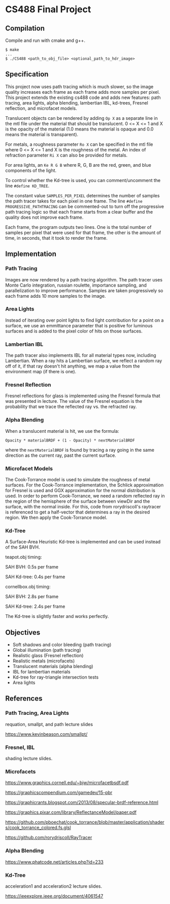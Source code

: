 # CS488 Final Project

## Compilation

Compile and run with cmake and g++.

```
$ make
...
$ ./CS488 <path_to_obj_file> <optional_path_to_hdr_image>
```

## Specification

This project now uses path tracing which is much slower, so the image quality increases each frame as each frame adds more samples per pixel. This project extends the existing cs488 code and adds new features: path tracing, area lights, alpha blending, lambertian IBL, kd-trees, Fresnel reflection, and microfacet models.

Translucent objects can be rendered by adding `Op X` as a separate line in the mtl file under the material that should be translucent. 0 <= X <= 1 and X is the opacity of the material (1.0 means the material is opaque and 0.0 means the material is transparent).

For metals, a roughness parameter `Ro X` can be specified in the mtl file where 0 <= X <= 1 and X is the roughness of the metal. An index of refraction parameter `Ri X` can also be provided for metals.

For area lights, an `Ke R G B` where R, G, B are the red, green, and blue components of the light.

To control whether the Kd-tree is used, you can comment/uncomment the line `#define KD_TREE`.

The constant value `SAMPLES_PER_PIXEL` determines the number of samples the path tracer takes for each pixel in one frame. The line `#define PROGRESSIVE_PATHTRACING` can be commented-out to turn off the progressive path tracing logic so that each frame starts from a clear buffer and the quality does not improve each frame.

Each frame, the program outputs two lines. One is the total number of samples per pixel that were used for that frame, the other is the amount of time, in seconds, that it took to render the frame.

## Implementation

### Path Tracing

Images are now rendered by a path tracing algorithm. The path tracer uses Monte Carlo integration, russian roulette, importance sampling, and parallelization to improve performance. Samples are taken progressively so each frame adds 10 more samples to the image.

### Area Lights

Instead of iterating over point lights to find light contribution for a point on a surface, we use an emmittance parameter that is positive for luminous surfaces and is added to the pixel color of hits on those surfaces.

### Lambertian IBL

The path tracer also implements IBL for all material types now, including Lambertian. When a ray hits a Lambertian surface, we reflect a random ray off of it, if that ray doesn't hit anything, we map a value from the environment map (if there is one).

### Fresnel Reflection

Fresnel reflections for glass is implemented using the Fresnel formula that was presented in lecture. The value of the Fresnel equation is the probability that we trace the reflected ray vs. the refracted ray.

### Alpha Blending

When a translucent material is hit, we use the formula:
```
Opacity * materialBRDF + (1 - Opacity) * nextMaterialBRDF
```
where the `nextMaterialBRDF` is found by tracing a ray going in the same direction as the current ray, past the current surface.

### Microfacet Models

The Cook-Torrance model is used to simulate the roughness of metal surfaces. For the Cook-Torrance implementation, the Schlick approximation for Fresnel is used and GGX approximation for the normal distribution is used. In order to perform Cook-Torrance, we need a random reflected ray in the region of the hemisphere of the surface between viewDir and the surface, with the normal inside. For this, code from rorydriscoll's raytracer is referenced to get a half-vector that determines a ray in the desired region. We then apply the Cook-Torrance model.

### Kd-Tree

A Surface-Area Heuristic Kd-tree is implemented and can be used instead of the SAH BVH.

teapot.obj timing:

SAH BVH: 0.5s per frame

SAH Kd-tree: 0.4s per frame

cornellbox.obj timing:

SAH BVH: 2.8s per frame

SAH Kd-tree: 2.4s per frame

The Kd-tree is slightly faster and works perfectly.

## Objectives

- Soft shadows and color bleeding (path tracing)
- Global illumination (path tracing)
- Realistic glass (Fresnel reflection)
- Realistic metals (microfacets)
- Translucent materials (alpha blending)
- IBL for lambertian materials
- Kd-tree for ray-triangle intersection tests
- Area lights

## References

### Path Tracing, Area Lights

requation, smallpt, and path lecture slides

https://www.kevinbeason.com/smallpt/

### Fresnel, IBL

shading lecture slides.

### Microfacets

https://www.graphics.cornell.edu/~bjw/microfacetbsdf.pdf

https://graphicscompendium.com/gamedev/15-pbr

https://graphicrants.blogspot.com/2013/08/specular-brdf-reference.html

https://graphics.pixar.com/library/ReflectanceModel/paper.pdf

https://github.com/pboechat/cook_torrance/blob/master/application/shaders/cook_torrance_colored.fs.glsl

https://github.com/rorydriscoll/RayTracer

### Alpha Blending

https://www.phatcode.net/articles.php?id=233

### Kd-Tree

acceleration1 and acceleration2 lecture slides.

https://ieeexplore.ieee.org/document/4061547
